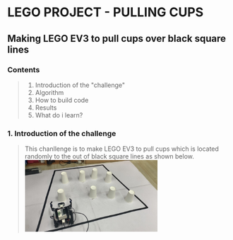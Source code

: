 
LEGO PROJECT - PULLING CUPS
===
Making LEGO EV3 to pull cups over black square lines
---
### Contents
>1. Introduction of the "challenge"
>2. Algorithm
>3. How to build code
>4. Results
>5. What do i learn?
### 1. Introduction of the challenge
> This chanllenge is to make LEGO EV3 to pull cups which is located randomly to the out of black square lines as shown below.
> <img src = "https://github.com/im-sohyeon/Projects_Yonsei/blob/master/Pulling%20cups/image/IMG_0577.jpg" width="300px">
